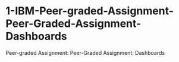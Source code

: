 # 1-IBM-Peer-graded-Assignment-Peer-Graded-Assignment-Dashboards
Peer-graded Assignment: Peer-Graded Assignment: Dashboards
